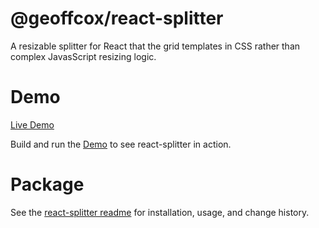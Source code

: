 # @geoffcox/react-splitter
A resizable splitter for React that the grid templates in CSS rather than complex JavasScript resizing logic.

# Demo
[Live Demo](https://geoffcox.github.io/react-splitter-demo/index.html)

Build and run the [Demo](/demo) to see react-splitter in action.

# Package
See the [react-splitter readme](/package/README.md) for installation, usage, and change history.